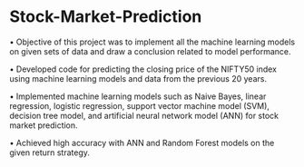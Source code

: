 # Stock-Market-Prediction
• Objective of this project was to implement all the machine learning models on given sets of data and draw a
conclusion related to model performance.

• Developed code for predicting the closing price of the NIFTY50 index using machine learning models and data
from the previous 20 years.

• Implemented machine learning models such as Naive Bayes, linear regression, logistic regression, support
vector machine model (SVM), decision tree model, and artificial neural network model (ANN) for stock
market prediction.

• Achieved high accuracy with ANN and Random Forest models on the given return strategy.
